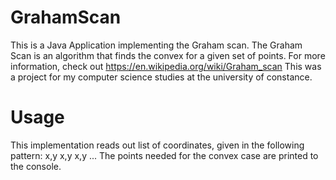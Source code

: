 # GrahamScan
This is a Java Application implementing the Graham scan.
The Graham Scan is an algorithm that finds the convex for a given set of points.
For more information, check out https://en.wikipedia.org/wiki/Graham_scan 
This was a project for my computer science studies at the university of constance.

# Usage
This implementation reads out list of coordinates, given in the following pattern:
x,y
x,y
x,y
...
The points needed for the convex case are printed to the console.

